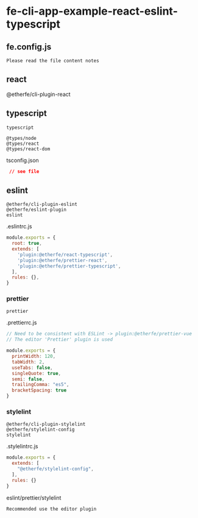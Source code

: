 

# fe-cli-app-example-react-eslint-typescript

## fe.config.js
```
Please read the file content notes
```

## react
@etherfe/cli-plugin-react

## typescript
```
typescript  

@types/node  
@types/react  
@types/react-dom  
```

tsconfig.json



```json
 // see file
```
## eslint

```
@etherfe/cli-plugin-eslint  
@etherfe/eslint-plugin  
eslint  
```


.eslintrc.js

```js
module.exports = {
  root: true,
  extends: [
    'plugin:@etherfe/react-typescript',
    'plugin:@etherfe/prettier-react',
    'plugin:@etherfe/prettier-typescript',
  ],
  rules: {},
}

```

### prettier

```
prettier
```

.prettierrc.js

```js
// Need to be consistent with ESLint -> plugin:@etherfe/prettier-vue
// The editor 'Prettier' plugin is used

module.exports = {
  printWidth: 120,
  tabWidth: 2,
  useTabs: false,
  singleQuote: true,
  semi: false,
  trailingComma: "es5",
  bracketSpacing: true
}
```
### stylelint

```
@etherfe/cli-plugin-stylelint  
@etherfe/stylelint-config
stylelint  
```

.stylelintrc.js
```js
module.exports = {
  extends: [
    "@etherfe/stylelint-config",
  ],
  rules: {}
}

```

eslint/prettier/stylelint
```
Recommended use the editor plugin
```